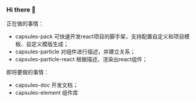 ### Hi there 👋

正在做的事情：
- capsules-pack 可快速开发react项目的脚手架，支持配置自定义和项目模板、自定义模版生成；
- capsules-particle 对组件进行描述，并建立关系；
- capsules-particle-react 根据描述，渲染出react组件；

即将要做的事情：
- capsules-doc 开发文档；
- capsules-element 组件库

